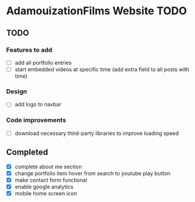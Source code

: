 AdamouizationFilms Website TODO
===============================

## TODO

### Features to add
* [ ] add all portfolio entries
* [ ] start embedded videos at specific time (add extra field to all posts with time)

### Design
* [ ] add logo to navbar

### Code improvements
* [ ] download necessary third-party libraries to improve loading speed

## Completed
* [X] complete about me section 
* [X] change portfolio item hover from search to youtube play button
* [X] make contact form functional
* [X] enable google analytics
* [X] mobile home screen icon